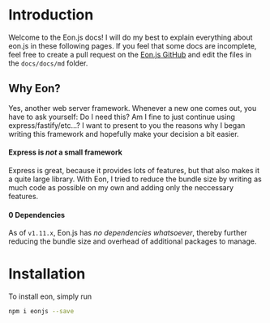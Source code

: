 # Introduction
Welcome to the Eon.js docs! I will do my best to explain everything about eon.js in these following pages. If you feel that some docs are incomplete, feel free to create a pull request on the [Eon.js GitHub](https://github.com/codemaster138/eon/tree/master/docs/docs/md) and edit the files in the `docs/docs/md` folder.

## Why Eon?
Yes, another web server framework. Whenever a new one comes out, you have to ask yourself: Do I need this? Am I fine to just continue using express/fastify/etc...? I want to present to you the reasons why I began writing this framework and hopefully make your decision a bit easier.

#### Express is _not_ a small framework
Express is great, because it provides lots of features, but that also makes it a quite large library. With Eon, I tried to reduce the bundle size by writing as much code as possible on my own and adding only the neccessary features.

#### 0 Dependencies
As of `v1.11.x`, Eon.js has *no dependencies whatsoever*, thereby further reducing the bundle size and overhead of additional packages to manage.

# Installation
To install eon, simply run
```bash
npm i eonjs --save
```